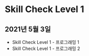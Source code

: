 # Skill Check Level 1
## 2021년 5월 3일
+ Skill Check Level 1 - 프로그래밍 1
+ Skill Check Level 1 - 프로그래밍 2
